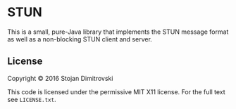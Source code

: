 STUN
====

This is a small, pure-Java library that implements the STUN message format as
well as a non-blocking STUN client and server.

## License

Copyright &copy; 2016 Stojan Dimitrovski

This code is licensed under the permissive MIT X11 license. For the full text
see `LICENSE.txt`.
